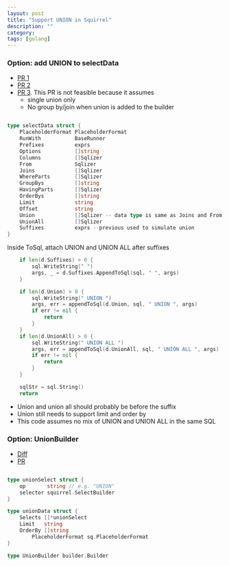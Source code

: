 ```yaml
---
layout: post
title: "Support UNION in Squirrel"
description: ""
category: 
tags: [golang]
--- 
```



### Option: add UNION to selectData

* [PR 1](https://github.com/Masterminds/squirrel/pull/140/files)
* [PR 2](https://github.com/Masterminds/squirrel/commit/82e6fd95c120574b8797f12b8f03673067b6f27a)
* [PR 3](https://github.com/Masterminds/squirrel/pull/320/files). This PR is not feasible because it assumes 
  * single union only 
  * No group by/join when union is added to the builder


```go

type selectData struct {
	PlaceholderFormat PlaceholderFormat
	RunWith           BaseRunner
	Prefixes          exprs
	Options           []string
	Columns           []Sqlizer
	From              Sqlizer
	Joins             []Sqlizer
	WhereParts        []Sqlizer
	GroupBys          []string
	HavingParts       []Sqlizer
	OrderBys          []string
	Limit             string
	Offset            string
	Union             []Sqlizer -- data type is same as Joins and From
	UnionAll          []Sqlizer
	Suffixes          exprs --previous used to simulate union
}
```

Inside ToSql, attach UNION and UNION ALL after suffixes

```go
	if len(d.Suffixes) > 0 {
		sql.WriteString(" ")
		args, _ = d.Suffixes.AppendToSql(sql, " ", args)
	}

	if len(d.Union) > 0 {
		sql.WriteString(" UNION ")
		args, err = appendToSql(d.Union, sql, " UNION ", args)
		if err != nil {
			return
		}
	}
	if len(d.UnionAll) > 0 {
		sql.WriteString(" UNION ALL ")
		args, err = appendToSql(d.UnionAll, sql, " UNION ALL ", args)
		if err != nil {
			return
		}
	}

	sqlStr = sql.String()
	return
```

* Union and union all should probably be before the suffix
* Union still needs to support limit and order by
* This code assumes no mix of UNION and UNION ALL in the same SQL 



### Option: UnionBuilder

* [Diff](https://github.com/Masterminds/squirrel/issues/20#issuecomment-721371618)
* [PR](https://github.com/Masterminds/squirrel/pull/318/files)

```go

type unionSelect struct {
	op       string // e.g. "UNION"
	selector squirrel.SelectBuilder
}

type unionData struct {
	Selects []*unionSelect
	Limit   string
	OrderBy []string
        PlaceholderFormat sq.PlaceholderFormat
}

type UnionBuilder builder.Builder

```
